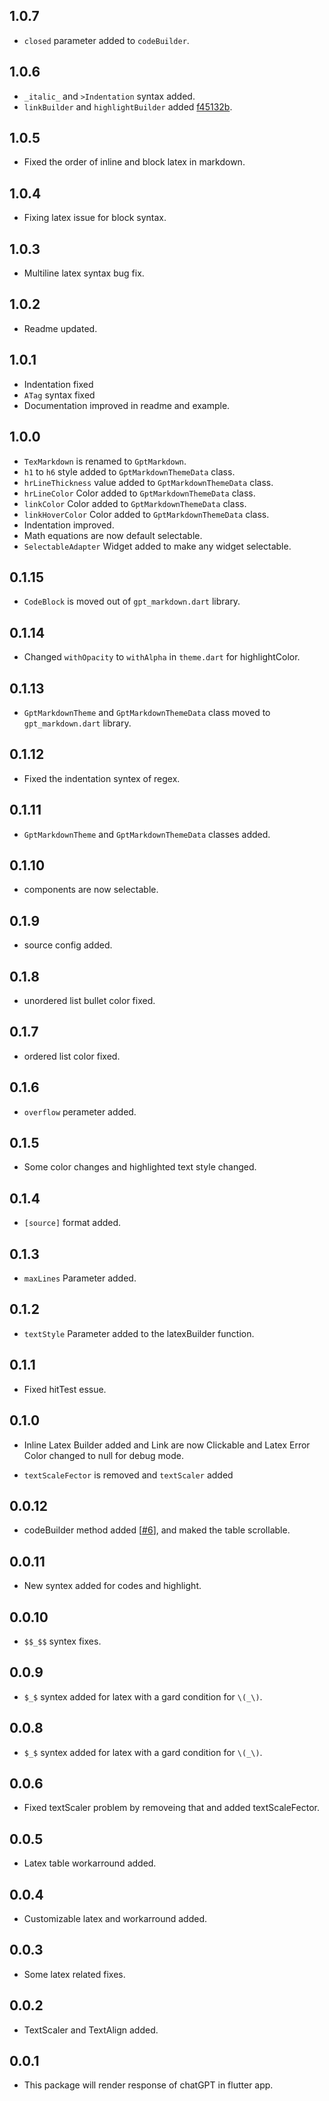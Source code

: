 ## 1.0.7

* `closed` parameter added to `codeBuilder`.

## 1.0.6

* `_italic_` and `>Indentation` syntax added.
* `linkBuilder` and `highlightBuilder` added [f45132b](https://github.com/Infinitix-LLC/gpt_markdown/commit/f45132b2cd4b069d3e5703561deb5c7e51d3c560).

## 1.0.5

* Fixed the order of inline and block latex in markdown.

## 1.0.4

* Fixing latex issue for block syntax.

## 1.0.3

* Multiline latex syntax bug fix.

## 1.0.2

* Readme updated.

## 1.0.1

* Indentation fixed
* `ATag` syntax fixed
* Documentation improved in readme and example.

## 1.0.0

* `TexMarkdown` is renamed to `GptMarkdown`.
* `h1` to `h6` style added to `GptMarkdownThemeData` class. 
* `hrLineThickness` value added to `GptMarkdownThemeData` class. 
* `hrLineColor` Color added to `GptMarkdownThemeData` class. 
* `linkColor` Color added to `GptMarkdownThemeData` class. 
* `linkHoverColor` Color added to `GptMarkdownThemeData` class. 
* Indentation improved. 
* Math equations are now default selectable. 
* `SelectableAdapter` Widget added to make any widget selectable.

## 0.1.15

* `CodeBlock` is moved out of `gpt_markdown.dart` library.

## 0.1.14

* Changed `withOpacity` to `withAlpha` in `theme.dart` for highlightColor.

## 0.1.13

* `GptMarkdownTheme` and `GptMarkdownThemeData` class moved to `gpt_markdown.dart` library.

## 0.1.12

* Fixed the indentation syntex of regex.

## 0.1.11

* `GptMarkdownTheme` and `GptMarkdownThemeData` classes added.

## 0.1.10

* components are now selectable.

## 0.1.9

* source config added.

## 0.1.8

* unordered list bullet color fixed.

## 0.1.7

* ordered list color fixed.

## 0.1.6

* `overflow` perameter added.

## 0.1.5

* Some color changes and highlighted text style changed.

## 0.1.4

* `[source]` format added.

## 0.1.3

* `maxLines` Parameter added.

## 0.1.2

* `textStyle` Parameter added to the latexBuilder function.

## 0.1.1

* Fixed hitTest essue.

## 0.1.0

* Inline Latex Builder added and Link are now Clickable and Latex Error Color changed to null for debug mode.

* `textScaleFector` is removed and `textScaler` added

## 0.0.12

* codeBuilder method added [[#6](https://github.com/saminsohag/flutter_packages/issues/6)], and maked the table scrollable.

## 0.0.11

* New syntex added for codes and highlight.

## 0.0.10

* `$$_$$` syntex fixes.

## 0.0.9

* `$_$` syntex added for latex with a gard condition for `\(_\)`.

## 0.0.8

* `$_$` syntex added for latex with a gard condition for `\(_\)`.

## 0.0.6

* Fixed textScaler problem by removeing that and added textScaleFector.

## 0.0.5

* Latex table workarround added.

## 0.0.4

* Customizable latex and workarround added.

## 0.0.3

* Some latex related fixes.

## 0.0.2

* TextScaler and TextAlign added.

## 0.0.1

* This package will render response of chatGPT in flutter app.
